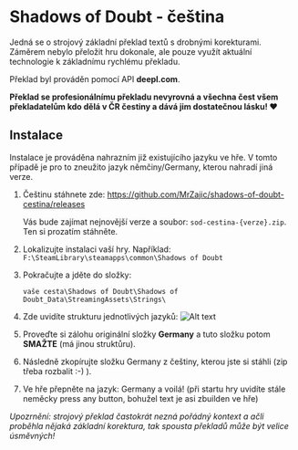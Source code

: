 # Shadows of Doubt - čeština

Jedná se o strojový základní překlad textů s drobnými korekturami. Záměrem nebylo přeložit hru dokonale, ale pouze využít aktuální technologie k základnímu rychlému překladu.

Překlad byl prováděn pomocí API **deepl.com**.

**Překlad se profesionálnímu překladu nevyrovná a všechna čest všem překladatelům kdo dělá v ČR čestiny a dává jim dostatečnou lásku! ♥**

## Instalace

Instalace je prováděna nahrazním již existujícího jazyku ve hře. V tomto případě je pro to zneužito jazyk němčiny/Germany, kterou nahradí jiná verze.

1. Češtinu stáhnete zde: https://github.com/MrZajic/shadows-of-doubt-cestina/releases
    
    Vás bude zajímat nejnovější verze a soubor: `sod-cestina-{verze}.zip`. Ten si prozatím stáhněte.

2. Lokalizujte instalaci vaší hry. Například:
`F:\SteamLibrary\steamapps\common\Shadows of Doubt`
3. Pokračujte a jděte do složky:

    `vaše cesta\Shadows of Doubt\Shadows of Doubt_Data\StreamingAssets\Strings\`
4. Zde uvidíte strukturu jednotlivých jazyků:
![Alt text](https://i.imgur.com/IwE6CBz.png)
5. Proveďte si zálohu originální složky **Germany** a tuto složku potom **SMAŽTE** (má jinou struktůru).
6. Následně zkopírujte složku Germany z češtiny, kterou jste si stáhli (zip třeba rozbalit :-) ).
7. Ve hře přepněte na jazyk: Germany a voilá! (při startu hry uvidíte stále neměcky press any button, bohužel text je asi zbuilden ve hře)

*Upozrnění: strojový překlad častokrát nezná pořádný kontext a ačli proběhla nějaká základní korektura, tak spousta překladů může být velice úsměvných!*
